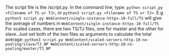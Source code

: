 The script file is the /script.py. In the command line, type: `python script.py <filename of TS or TJ>`, or `python3 script.py <filename of TS or TJ>`.
E.g. `python3 script.py WebContent/single-instance-https-10-full/TS` will give the average of numbers in `WebContent/single-instance-https-10-full/TS`
For scaled cases, there are two TS/TJ files, one for master and the other for slave. Just set both of the two files as arguments to calculate the total average:
`python3 script.py WebContent/scaled-servers-http-10-no-pooling/slave/TJ_NP WebContent/scaled-servers-http-10-no-pooling/master/TJ_NP`